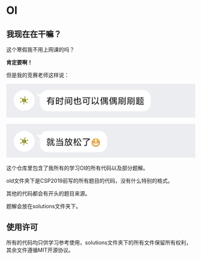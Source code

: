# OI

## 我现在在干嘛？

这个寒假我不用上网课的吗？

**肯定要啊！**

但是我的竞赛老师这样说：

![Title_picture1](https://raw.githubusercontent.com/DistinctWind/OI/master/assets/TitlePic1.jpg)

![Title_pictrue2](https://raw.githubusercontent.com/DistinctWind/OI/master/assets/TitlePic2.jpg)

这个仓库里包含了我所有的学习OI的所有代码以及部分题解。

old文件夹下是CSP2019前写的所有题目的代码，没有什么特别的格式。

其他的代码都会有开头的题目来源。

题解会放在solutions文件夹下。

## 使用许可

所有的代码均只供学习参考使用，solutions文件夹下的所有文件保留所有权利，其余文件遵循MIT开源协议。